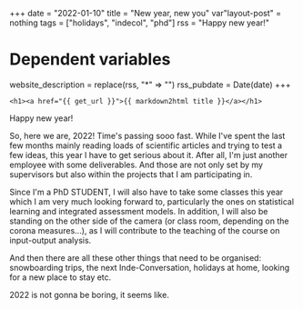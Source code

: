 +++
date = "2022-01-10"
title = "New year, new you"
var"layout-post" = nothing
tags = ["holidays", "indecol", "phd"]
rss = "Happy new year!"

# Dependent variables
website_description = replace(rss, "*" => "")
rss_pubdate = Date(date)
+++

~~~
<h1><a href="{{ get_url }}">{{ markdown2html title }}</a></h1>
~~~

Happy new year!

So, here we are, 2022! Time's passing sooo fast. While I've spent the last few months mainly reading loads of scientific articles and trying to test a few ideas, this year I have to get serious about it. After all, I'm just another employee with some deliverables. And those are not only set by my supervisors but also within the projects that I am participating in.

Since I'm a PhD STUDENT, I will also have to take some classes this year which I am very much looking forward to, particularly the ones on statistical learning and integrated assessment models. In addition, I will also be standing on the other side of the camera (or class room, depending on the corona measures...), as I will contribute to the teaching of the course on input-output analysis.

And then there are all these other things that need to be organised: snowboarding trips, the next Inde-Conversation, holidays at home, looking for a new place to stay etc.

2022 is not gonna be boring, it seems like.
